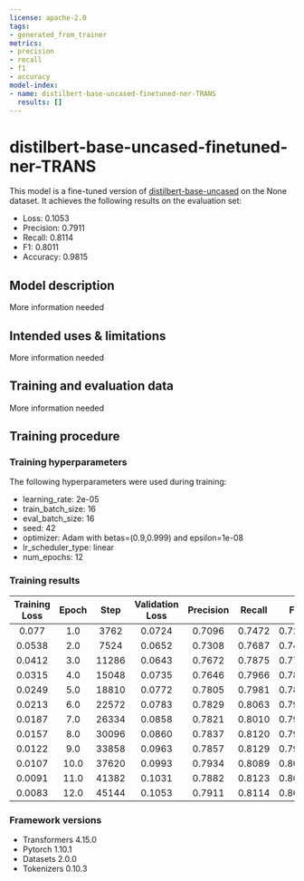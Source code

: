 ```yaml
---
license: apache-2.0
tags:
- generated_from_trainer
metrics:
- precision
- recall
- f1
- accuracy
model-index:
- name: distilbert-base-uncased-finetuned-ner-TRANS
  results: []
---
```


<!-- This model card has been generated automatically according to the information the Trainer had access to. You
should probably proofread and complete it, then remove this comment. -->

# distilbert-base-uncased-finetuned-ner-TRANS

This model is a fine-tuned version of [distilbert-base-uncased](https://huggingface.co/distilbert-base-uncased) on the None dataset.
It achieves the following results on the evaluation set:
- Loss: 0.1053
- Precision: 0.7911
- Recall: 0.8114
- F1: 0.8011
- Accuracy: 0.9815

## Model description

More information needed

## Intended uses & limitations

More information needed

## Training and evaluation data

More information needed

## Training procedure

### Training hyperparameters

The following hyperparameters were used during training:
- learning_rate: 2e-05
- train_batch_size: 16
- eval_batch_size: 16
- seed: 42
- optimizer: Adam with betas=(0.9,0.999) and epsilon=1e-08
- lr_scheduler_type: linear
- num_epochs: 12

### Training results

| Training Loss | Epoch | Step  | Validation Loss | Precision | Recall | F1     | Accuracy |
|:-------------:|:-----:|:-----:|:---------------:|:---------:|:------:|:------:|:--------:|
| 0.077         | 1.0   | 3762  | 0.0724          | 0.7096    | 0.7472 | 0.7279 | 0.9741   |
| 0.0538        | 2.0   | 7524  | 0.0652          | 0.7308    | 0.7687 | 0.7493 | 0.9766   |
| 0.0412        | 3.0   | 11286 | 0.0643          | 0.7672    | 0.7875 | 0.7772 | 0.9788   |
| 0.0315        | 4.0   | 15048 | 0.0735          | 0.7646    | 0.7966 | 0.7803 | 0.9793   |
| 0.0249        | 5.0   | 18810 | 0.0772          | 0.7805    | 0.7981 | 0.7892 | 0.9801   |
| 0.0213        | 6.0   | 22572 | 0.0783          | 0.7829    | 0.8063 | 0.7944 | 0.9805   |
| 0.0187        | 7.0   | 26334 | 0.0858          | 0.7821    | 0.8010 | 0.7914 | 0.9809   |
| 0.0157        | 8.0   | 30096 | 0.0860          | 0.7837    | 0.8120 | 0.7976 | 0.9812   |
| 0.0122        | 9.0   | 33858 | 0.0963          | 0.7857    | 0.8129 | 0.7990 | 0.9813   |
| 0.0107        | 10.0  | 37620 | 0.0993          | 0.7934    | 0.8089 | 0.8010 | 0.9812   |
| 0.0091        | 11.0  | 41382 | 0.1031          | 0.7882    | 0.8123 | 0.8001 | 0.9814   |
| 0.0083        | 12.0  | 45144 | 0.1053          | 0.7911    | 0.8114 | 0.8011 | 0.9815   |


### Framework versions

- Transformers 4.15.0
- Pytorch 1.10.1
- Datasets 2.0.0
- Tokenizers 0.10.3
